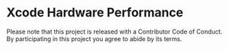 Xcode Hardware Performance
==========================

Please note that this project is released with a Contributor Code of Conduct. By participating in this project you agree to abide by its terms.